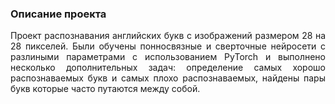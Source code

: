 ### Описание проекта
<p align="justify">
    Проект распознавания английских букв с изображений размером 28 на 28 пикселей. Были обучены понносвязные и сверточные нейросети с разлиными параметрами с использованием PyTorch и выполнено несколько дополнительных задач: определение самых хорошо распознаваемых букв и самых плохо распознаваемых, найдены пары букв которые часто путаются между собой.
</p>